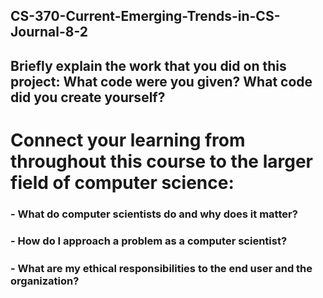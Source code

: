 ## CS-370-Current-Emerging-Trends-in-CS-Journal-8-2

## Briefly explain the work that you did on this project: What code were you given? What code did you create yourself?

# Connect your learning from throughout this course to the larger field of computer science:

### - What do computer scientists do and why does it matter?
##### 

### - How do I approach a problem as a computer scientist?
##### 

### - What are my ethical responsibilities to the end user and the organization?
##### 

